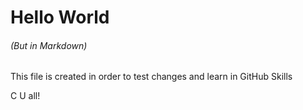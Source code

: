 # Hello World
###### (But in Markdown)

This file is created in order to test changes and learn in GitHub Skills

C U all!
